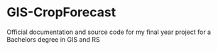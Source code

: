# GIS-CropForecast
Official documentation and source code for my final year project for a Bachelors degree in GIS and RS
